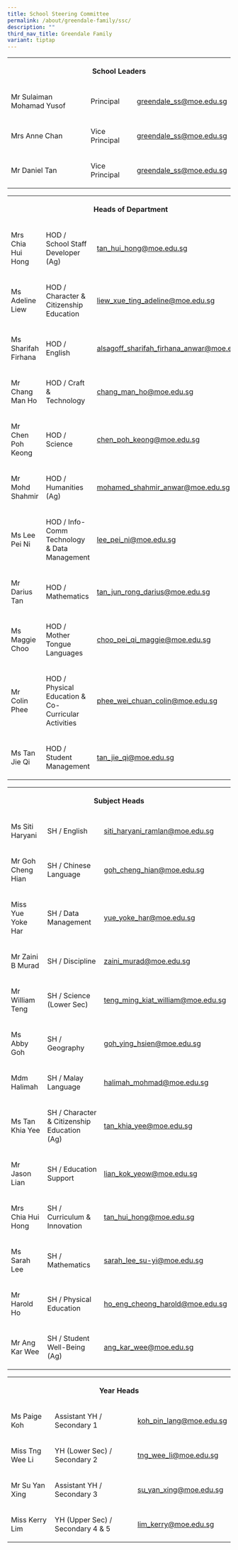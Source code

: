 ```yaml
---
title: School Steering Committee
permalink: /about/greendale-family/ssc/
description: ""
third_nav_title: Greendale Family
variant: tiptap
---
```

<table><tbody><tr><th rowspan="1" colspan="3"><p>School Leaders</p></th></tr><tr><td rowspan="1" colspan="1"><p>Mr Sulaiman Mohamad Yusof</p></td><td rowspan="1" colspan="1"><p>Principal</p></td><td rowspan="1" colspan="1"><p><a href="mailto:greendale_ss@moe.edu.sg" rel="noopener noreferrer nofollow" target="_blank">greendale_ss@moe.edu.sg</a></p></td></tr><tr><td rowspan="1" colspan="1"><p>Mrs Anne Chan</p></td><td rowspan="1" colspan="1"><p>Vice Principal</p></td><td rowspan="1" colspan="1"><p><a href="mailto:greendale_ss@moe.edu.sg" rel="noopener noreferrer nofollow" target="_blank">greendale_ss@moe.edu.sg</a></p></td></tr><tr><td rowspan="1" colspan="1"><p>Mr Daniel Tan</p></td><td rowspan="1" colspan="1"><p>Vice Principal</p></td><td rowspan="1" colspan="1"><p><a href="mailto:greendale_ss@moe.edu.sg" rel="noopener noreferrer nofollow" target="_blank">greendale_ss@moe.edu.sg</a></p></td></tr></tbody></table><table><tbody><tr><th rowspan="1" colspan="3"><p>Heads of Department</p></th></tr><tr><td rowspan="1" colspan="1"><p>Mrs Chia Hui Hong</p></td><td rowspan="1" colspan="1"><p>HOD / School Staff Developer (Ag)</p></td><td rowspan="1" colspan="1"><p><a href="mailto:tan_hui_hong@moe.edu.sg" rel="noopener noreferrer nofollow" target="_blank">tan_hui_hong@moe.edu.sg</a></p></td></tr><tr><td rowspan="1" colspan="1"><p>Ms Adeline Liew</p></td><td rowspan="1" colspan="1"><p>HOD / Character &amp; Citizenship Education</p></td><td rowspan="1" colspan="1"><p><a href="mailto:liew_xue_ting_adeline@moe.edu.sg" rel="noopener noreferrer nofollow" target="_blank">liew_xue_ting_adeline@moe.edu.sg</a></p></td></tr><tr><td rowspan="1" colspan="1"><p>Ms Sharifah Firhana</p></td><td rowspan="1" colspan="1"><p>HOD / English</p></td><td rowspan="1" colspan="1"><p><a href="mailto:alsagoff_sharifah_firhana_anwar@moe.edu.sg" rel="noopener noreferrer nofollow" target="_blank">alsagoff_sharifah_firhana_anwar@moe.edu.sg</a></p></td></tr><tr><td rowspan="1" colspan="1"><p>Mr Chang Man Ho</p></td><td rowspan="1" colspan="1"><p>HOD / Craft &amp; Technology</p></td><td rowspan="1" colspan="1"><p><a href="mailto:chang_man_ho@moe.edu.sg" rel="noopener noreferrer nofollow" target="_blank">chang_man_ho@moe.edu.sg</a></p></td></tr><tr><td rowspan="1" colspan="1"><p>Mr Chen Poh Keong</p></td><td rowspan="1" colspan="1"><p>HOD / Science</p></td><td rowspan="1" colspan="1"><p><a href="mailto:chen_poh_keong@moe.edu.sg" rel="noopener noreferrer nofollow" target="_blank">chen_poh_keong@moe.edu.sg</a></p></td></tr><tr><td rowspan="1" colspan="1"><p>Mr Mohd Shahmir</p></td><td rowspan="1" colspan="1"><p>HOD / Humanities (Ag)</p></td><td rowspan="1" colspan="1"><p><a href="mailto:mohamed_shahmir_anwar@moe.edu.sg" rel="noopener noreferrer nofollow" target="_blank">mohamed_shahmir_anwar@moe.edu.sg</a></p></td></tr><tr><td rowspan="1" colspan="1"><p>Ms Lee Pei Ni</p></td><td rowspan="1" colspan="1"><p>HOD / Info-Comm Technology &amp; Data Management</p></td><td rowspan="1" colspan="1"><p><a href="mailto:lee_pei_ni@moe.edu.sg" rel="noopener noreferrer nofollow" target="_blank">lee_pei_ni@moe.edu.sg</a></p></td></tr><tr><td rowspan="1" colspan="1"><p>Mr Darius Tan</p></td><td rowspan="1" colspan="1"><p>HOD / Mathematics</p></td><td rowspan="1" colspan="1"><p><a href="mailto:tan_jun_rong_darius@moe.edu.sg" rel="noopener noreferrer nofollow" target="_blank">tan_jun_rong_darius@moe.edu.sg</a></p></td></tr><tr><td rowspan="1" colspan="1"><p>Ms Maggie Choo</p></td><td rowspan="1" colspan="1"><p>HOD / Mother Tongue Languages</p></td><td rowspan="1" colspan="1"><p><a href="mailto:choo_pei_qi_maggie@moe.edu.sg" rel="noopener noreferrer nofollow" target="_blank">choo_pei_qi_maggie@moe.edu.sg</a></p></td></tr><tr><td rowspan="1" colspan="1"><p>Mr Colin Phee</p></td><td rowspan="1" colspan="1"><p>HOD / Physical Education &amp; Co-Curricular Activities</p></td><td rowspan="1" colspan="1"><p><a href="mailto:phee_wei_chuan_colin@moe.edu.sg" rel="noopener noreferrer nofollow" target="_blank">phee_wei_chuan_colin@moe.edu.sg</a></p></td></tr><tr><td rowspan="1" colspan="1"><p>Ms Tan Jie Qi</p></td><td rowspan="1" colspan="1"><p>HOD / Student Management</p></td><td rowspan="1" colspan="1"><p><a href="mailto:tan_jie_qi@moe.edu.sg" rel="noopener noreferrer nofollow" target="_blank">tan_jie_qi@moe.edu.sg</a></p></td></tr></tbody></table><table><tbody><tr><th rowspan="1" colspan="3"><p>Subject Heads</p></th></tr><tr><td rowspan="1" colspan="1"><p>Ms Siti Haryani</p></td><td rowspan="1" colspan="1"><p>SH / English</p></td><td rowspan="1" colspan="1"><p><a href="mailto:siti_haryani_ramlan@moe.edu.sg" rel="noopener noreferrer nofollow" target="_blank">siti_haryani_ramlan@moe.edu.sg</a></p></td></tr><tr><td rowspan="1" colspan="1"><p>Mr Goh Cheng Hian</p></td><td rowspan="1" colspan="1"><p>SH / Chinese Language</p></td><td rowspan="1" colspan="1"><p><a href="mailto:goh_cheng_hian@moe.edu.sg" rel="noopener noreferrer nofollow" target="_blank">goh_cheng_hian@moe.edu.sg</a></p></td></tr><tr><td rowspan="1" colspan="1"><p>Miss Yue Yoke Har</p></td><td rowspan="1" colspan="1"><p>SH / Data Management</p></td><td rowspan="1" colspan="1"><p><a href="mailto:yue_yoke_har@moe.edu.sg" rel="noopener noreferrer nofollow" target="_blank">yue_yoke_har@moe.edu.sg</a></p></td></tr><tr><td rowspan="1" colspan="1"><p>Mr Zaini B Murad</p></td><td rowspan="1" colspan="1"><p>SH / Discipline</p></td><td rowspan="1" colspan="1"><p><a href="mailto:zaini_murad@moe.edu.sg" rel="noopener noreferrer nofollow" target="_blank">zaini_murad@moe.edu.sg</a></p></td></tr><tr><td rowspan="1" colspan="1"><p>Mr William Teng</p></td><td rowspan="1" colspan="1"><p>SH / Science (Lower Sec)</p></td><td rowspan="1" colspan="1"><p><a href="mailto:teng_ming_kiat_william@moe.edu.sg" rel="noopener noreferrer nofollow" target="_blank">teng_ming_kiat_william@moe.edu.sg</a></p></td></tr><tr><td rowspan="1" colspan="1"><p>Ms Abby Goh</p></td><td rowspan="1" colspan="1"><p>SH / Geography</p></td><td rowspan="1" colspan="1"><p><a href="mailto:goh_ying_hsien@moe.edu.sg" rel="noopener noreferrer nofollow" target="_blank">goh_ying_hsien@moe.edu.sg</a></p></td></tr><tr><td rowspan="1" colspan="1"><p>Mdm Halimah</p></td><td rowspan="1" colspan="1"><p>SH / Malay Language</p></td><td rowspan="1" colspan="1"><p><a href="mailto:halimah_mohmad@moe.edu.sg" rel="noopener noreferrer nofollow" target="_blank">halimah_mohmad@moe.edu.sg</a></p></td></tr><tr><td rowspan="1" colspan="1"><p>Ms Tan Khia Yee</p></td><td rowspan="1" colspan="1"><p>SH / Character &amp; Citizenship Education (Ag)</p></td><td rowspan="1" colspan="1"><p><a href="mailto:tan_khia_yee@moe.edu.sg" rel="noopener noreferrer nofollow" target="_blank">tan_khia_yee@moe.edu.sg</a></p></td></tr><tr><td rowspan="1" colspan="1"><p>Mr Jason Lian</p></td><td rowspan="1" colspan="1"><p>SH / Education Support</p></td><td rowspan="1" colspan="1"><p><a href="mailto:lian_kok_yeow@moe.edu.sg" rel="noopener noreferrer nofollow" target="_blank">lian_kok_yeow@moe.edu.sg</a></p></td></tr><tr><td rowspan="1" colspan="1"><p>Mrs Chia Hui Hong</p></td><td rowspan="1" colspan="1"><p>SH / Curriculum &amp; Innovation</p></td><td rowspan="1" colspan="1"><p><a href="mailto:tan_hui_hong@moe.edu.sg" rel="noopener noreferrer nofollow" target="_blank">tan_hui_hong@moe.edu.sg</a></p></td></tr><tr><td rowspan="1" colspan="1"><p>Ms Sarah Lee</p></td><td rowspan="1" colspan="1"><p>SH / Mathematics</p></td><td rowspan="1" colspan="1"><p><a href="mailto:sarah_lee_su-yi@moe.edu.sg" rel="noopener noreferrer nofollow" target="_blank">sarah_lee_su-yi@moe.edu.sg</a></p></td></tr><tr><td rowspan="1" colspan="1"><p>Mr Harold Ho</p></td><td rowspan="1" colspan="1"><p>SH / Physical Education</p></td><td rowspan="1" colspan="1"><p><a href="mailto:ho_eng_cheong_harold@moe.edu.sg" rel="noopener noreferrer nofollow" target="_blank">ho_eng_cheong_harold@moe.edu.sg</a></p></td></tr><tr><td rowspan="1" colspan="1"><p>Mr Ang Kar Wee</p></td><td rowspan="1" colspan="1"><p>SH / Student Well-Being (Ag)</p></td><td rowspan="1" colspan="1"><p><a href="mailto:ang_kar_wee@moe.edu.sg" rel="noopener noreferrer nofollow" target="_blank">ang_kar_wee@moe.edu.sg</a></p></td></tr></tbody></table><table><tbody><tr><th rowspan="1" colspan="3"><p>Year Heads</p></th></tr><tr><td rowspan="1" colspan="1"><p>Ms Paige Koh</p></td><td rowspan="1" colspan="1"><p>Assistant YH / Secondary 1</p></td><td rowspan="1" colspan="1"><p><a href="mailto:koh_pin_lang@moe.edu.sg" rel="noopener noreferrer nofollow" target="_blank">koh_pin_lang@moe.edu.sg</a></p></td></tr><tr><td rowspan="1" colspan="1"><p>Miss Tng Wee Li</p></td><td rowspan="1" colspan="1"><p>YH (Lower Sec) / Secondary 2</p></td><td rowspan="1" colspan="1"><p><a href="mailto:tng_wee_li@moe.edu.sg" rel="noopener noreferrer nofollow" target="_blank">tng_wee_li@moe.edu.sg</a></p></td></tr><tr><td rowspan="1" colspan="1"><p>Mr Su Yan Xing</p></td><td rowspan="1" colspan="1"><p>Assistant YH / Secondary 3</p></td><td rowspan="1" colspan="1"><p><a href="mailto:su_yan_xing@moe.edu.sg" rel="noopener noreferrer nofollow" target="_blank">su_yan_xing@moe.edu.sg</a></p></td></tr><tr><td rowspan="1" colspan="1"><p>Miss Kerry Lim</p></td><td rowspan="1" colspan="1"><p>YH (Upper Sec) / Secondary 4 &amp; 5</p></td><td rowspan="1" colspan="1"><p><a href="mailto:lim_kerry@moe.edu.sg" rel="noopener noreferrer nofollow" target="_blank">lim_kerry@moe.edu.sg</a></p></td></tr></tbody></table><p></p>